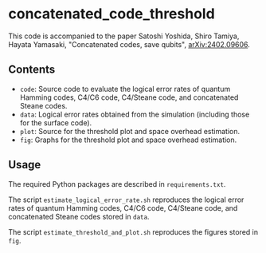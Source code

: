 # concatenated_code_threshold

This code is accompanied to the paper Satoshi Yoshida, Shiro Tamiya, Hayata Yamasaki, "Concatenated codes, save qubits", [arXiv:2402.09606](https://arxiv.org/abs/2402.09606).

## Contents
- `code`: Source code to evaluate the logical error rates of quantum Hamming codes, C4/C6 code, C4/Steane code, and concatenated Steane codes.
- `data`: Logical error rates obtained from the simulation (including those for the surface code).
- `plot`: Source for the threshold plot and space overhead estimation.
- `fig`: Graphs for the threshold plot and space overhead estimation.

## Usage
The required Python packages are described in `requirements.txt`.

The script `estimate_logical_error_rate.sh` reproduces the logical error rates of quantum Hamming codes, C4/C6 code, C4/Steane code, and concatenated Steane codes stored in `data`.

The script `estimate_threshold_and_plot.sh` reproduces the figures stored in `fig`.